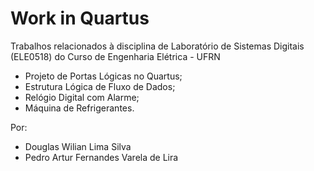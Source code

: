# Work in Quartus
Trabalhos relacionados à disciplina de Laboratório de Sistemas Digitais (ELE0518) do Curso de Engenharia Elétrica - UFRN
- Projeto de Portas Lógicas no Quartus;
- Estrutura Lógica de Fluxo de Dados;
- Relógio Digital com Alarme;
- Máquina de Refrigerantes.

Por:
- Douglas Wilian Lima Silva
- Pedro Artur Fernandes Varela de Lira
